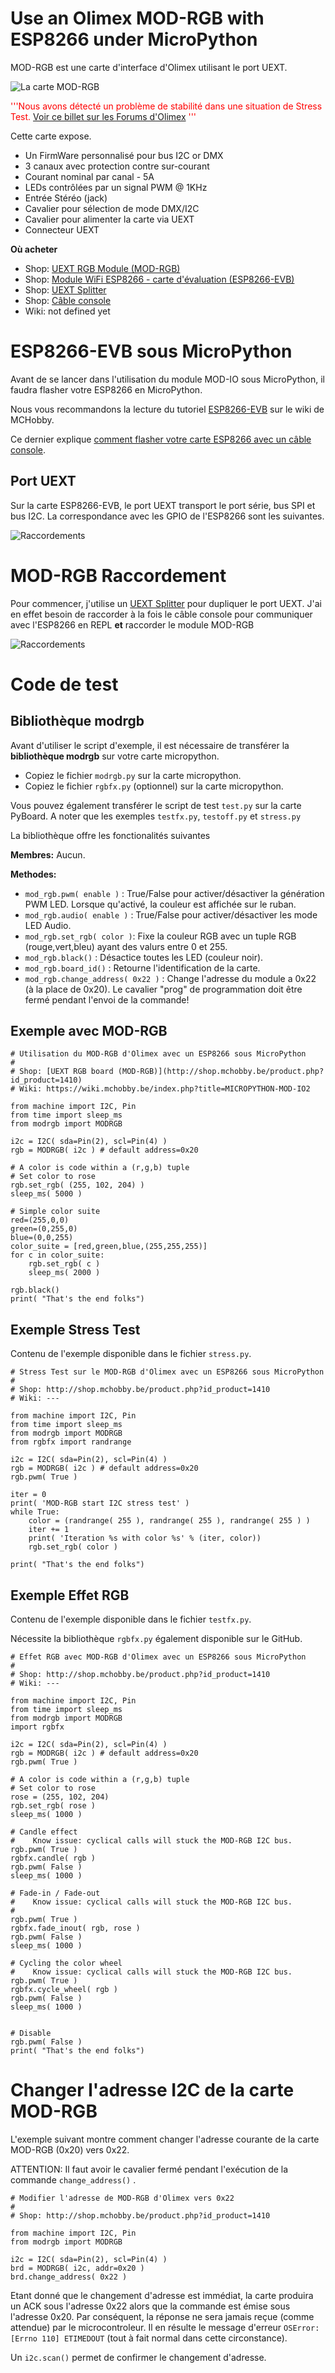 # Use an Olimex MOD-RGB with ESP8266 under MicroPython

MOD-RGB est une carte d'interface d'Olimex utilisant le port UEXT. 

![La carte MOD-RGB](mod-rgb.jpg)

<font color="red">'''Nous avons détecté un problème de stabilité dans une situation de Stress Test. [Voir ce billet sur les Forums d'Olimex](https://www.olimex.com/forum/index.php?topic=6721.0) '''</font>

Cette carte expose.
* Un FirmWare personnalisé pour bus I2C or DMX
* 3 canaux avec protection contre sur-courant
* Courant nominal par canal - 5A
* LEDs contrôlées par un signal PWM @ 1KHz
* Entrée Stéréo (jack)
* Cavalier pour sélection de mode DMX/I2C
* Cavalier pour alimenter la carte via UEXT
* Connecteur UEXT

__Où acheter__
* Shop: [UEXT RGB Module (MOD-RGB)](http://shop.mchobby.be/product.php?id_product=1410)
* Shop: [Module WiFi ESP8266 - carte d'évaluation (ESP8266-EVB)](http://shop.mchobby.be/product.php?id_product=668)
* Shop: [UEXT Splitter](http://shop.mchobby.be/product.php?id_product=1412)
* Shop: [Câble console](http://shop.mchobby.be/product.php?id_product=144)
* Wiki: not defined yet 

# ESP8266-EVB sous MicroPython
Avant de se lancer dans l'utilisation du module MOD-IO sous MicroPython, il faudra flasher votre ESP8266 en MicroPython.

Nous vous recommandons la lecture du tutoriel [ESP8266-EVB](https://wiki.mchobby.be/index.php?title=ESP8266-DEV) sur le wiki de MCHobby.

Ce dernier explique [comment flasher votre carte ESP8266 avec un câble console](https://wiki.mchobby.be/index.php?title=ESP8266-DEV).

## Port UEXT

Sur la carte ESP8266-EVB, le port UEXT transport le port série, bus SPI et bus I2C. La correspondance avec les GPIO de l'ESP8266 sont les suivantes.

![Raccordements](ESP8266-EVB-UEXT.jpg)

# MOD-RGB Raccordement

Pour commencer, j'utilise un [UEXT Splitter](http://shop.mchobby.be/product.php?id_product=1412) pour dupliquer le port UEXT. J'ai en effet besoin de raccorder à la fois le câble console pour communiquer avec l'ESP8266 en REPL __et__ raccorder le module MOD-RGB

![Raccordements](mod-rgb-wiring.jpg)

# Code de test

## Bibliothèque modrgb

Avant d'utiliser le script d'exemple, il est nécessaire de transférer la __bibliothèque modrgb__ sur votre carte micropython.
* Copiez le fichier `modrgb.py` sur la carte micropython.
* Copiez le fichier `rgbfx.py` (optionnel) sur la carte micropython.

Vous pouvez également transférer le script de test `test.py`  sur la carte PyBoard. A noter que les exemples `testfx.py`, `testoff.py` et `stress.py`

La bibliothèque offre les fonctionalités suivantes

__Membres:__
Aucun.

__Methodes:__
* `mod_rgb.pwm( enable )`   : True/False pour activer/désactiver la génération PWM LED. Lorsque qu'activé, la couleur est affichée sur le ruban. 
* `mod_rgb.audio( enable )` : True/False pour activer/désactiver les mode LED Audio.
* `mod_rgb.set_rgb( color )`: Fixe la couleur RGB avec un tuple RGB (rouge,vert,bleu) ayant des valurs entre 0 et 255.
* `mod_rgb.black()`         : Désactice toutes les LED (couleur noir). 
* `mod_rgb.board_id()`      : Retourne l'identification de la carte.
* `mod_rgb.change_address( 0x22 )` : Change l'adresse du module a 0x22 (à la place de 0x20).
                                   Le cavalier "prog" de programmation doit être fermé pendant l'envoi de la commande!
 
## Exemple avec MOD-RGB
```
# Utilisation du MOD-RGB d'Olimex avec un ESP8266 sous MicroPython
#
# Shop: [UEXT RGB board (MOD-RGB)](http://shop.mchobby.be/product.php?id_product=1410)
# Wiki: https://wiki.mchobby.be/index.php?title=MICROPYTHON-MOD-IO2

from machine import I2C, Pin
from time import sleep_ms
from modrgb import MODRGB

i2c = I2C( sda=Pin(2), scl=Pin(4) )
rgb = MODRGB( i2c ) # default address=0x20

# A color is code within a (r,g,b) tuple
# Set color to rose 
rgb.set_rgb( (255, 102, 204) )
sleep_ms( 5000 )

# Simple color suite
red=(255,0,0)
green=(0,255,0)
blue=(0,0,255)
color_suite = [red,green,blue,(255,255,255)]
for c in color_suite:
    rgb.set_rgb( c )
    sleep_ms( 2000 )

rgb.black()
print( "That's the end folks")
```

## Exemple Stress Test
Contenu de l'exemple disponible dans le fichier `stress.py`.

```
# Stress Test sur le MOD-RGB d'Olimex avec un ESP8266 sous MicroPython
#
# Shop: http://shop.mchobby.be/product.php?id_product=1410
# Wiki: ---

from machine import I2C, Pin
from time import sleep_ms
from modrgb import MODRGB
from rgbfx import randrange

i2c = I2C( sda=Pin(2), scl=Pin(4) )
rgb = MODRGB( i2c ) # default address=0x20
rgb.pwm( True )

iter = 0
print( 'MOD-RGB start I2C stress test' )
while True:
    color = (randrange( 255 ), randrange( 255 ), randrange( 255 ) )
    iter += 1
    print( 'Iteration %s with color %s' % (iter, color))
    rgb.set_rgb( color )

print( "That's the end folks")
```

## Exemple Effet RGB
Contenu de l'exemple disponible dans le fichier `testfx.py`.

Nécessite la bibliothèque `rgbfx.py` également disponible sur le GitHub.

```
# Effet RGB avec MOD-RGB d'Olimex avec un ESP8266 sous MicroPython
#
# Shop: http://shop.mchobby.be/product.php?id_product=1410
# Wiki: ---

from machine import I2C, Pin
from time import sleep_ms
from modrgb import MODRGB
import rgbfx 

i2c = I2C( sda=Pin(2), scl=Pin(4) )
rgb = MODRGB( i2c ) # default address=0x20
rgb.pwm( True )

# A color is code within a (r,g,b) tuple
# Set color to rose 
rose = (255, 102, 204)
rgb.set_rgb( rose )
sleep_ms( 1000 )

# Candle effect
#    Know issue: cyclical calls will stuck the MOD-RGB I2C bus.
rgb.pwm( True )
rgbfx.candle( rgb )
rgb.pwm( False )
sleep_ms( 1000 )

# Fade-in / Fade-out
#    Know issue: cyclical calls will stuck the MOD-RGB I2C bus.
#
rgb.pwm( True )
rgbfx.fade_inout( rgb, rose )
rgb.pwm( False )
sleep_ms( 1000 )

# Cycling the color wheel
#    Know issue: cyclical calls will stuck the MOD-RGB I2C bus.
rgb.pwm( True )
rgbfx.cycle_wheel( rgb )
rgb.pwm( False )
sleep_ms( 1000 )


# Disable
rgb.pwm( False )
print( "That's the end folks")
```

# Changer l'adresse I2C de la carte MOD-RGB

L'exemple suivant montre comment changer l'adresse courante de la carte MOD-RGB (0x20) vers 0x22.

ATTENTION: Il faut avoir le cavalier fermé pendant l'exécution de la commande `change_address()` .

```
# Modifier l'adresse de MOD-RGB d'Olimex vers 0x22
#
# Shop: http://shop.mchobby.be/product.php?id_product=1410

from machine import I2C, Pin
from modrgb import MODRGB

i2c = I2C( sda=Pin(2), scl=Pin(4) )
brd = MODRGB( i2c, addr=0x20 )
brd.change_address( 0x22 )
```

Etant donné que le changement d'adresse est immédiat, la carte produira un ACK sous l'adresse 0x22 alors que la commande est émise sous l'adresse 0x20.
Par conséquent, la réponse ne sera jamais reçue (comme attendue) par le microcontroleur. Il en résulte le message d'erreur `OSError: [Errno 110] ETIMEDOUT` (tout à fait normal dans cette circonstance).

Un `i2c.scan()` permet de confirmer le changement d'adresse.

